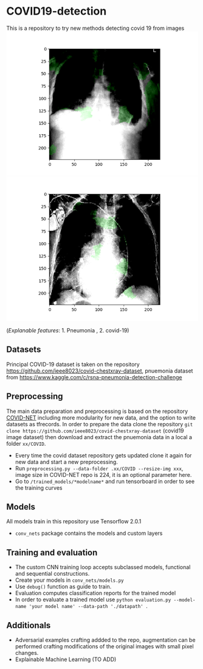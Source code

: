 # COVID19-detection
This is a repository to try new methods detecting covid 19 from images
![lime_pneumonia](https://github.com/miguelalba96/COVID19-detection/blob/master/images/pneumonia_lime.png)![lime_covid](https://github.com/miguelalba96/COVID19-detection/blob/master/images/covid_lime.png)

(*Explanable features*: 1. Pneumonia , 2. covid-19)

## Datasets
Principal COVID-19 dataset is taken on the repository https://github.com/ieee8023/covid-chestxray-dataset, pnuemonia dataset from https://www.kaggle.com/c/rsna-pneumonia-detection-challenge

## Preprocessing
The main data preparation and preprocessing is based on the repository [COVID-NET](https://github.com/lindawangg/COVID-Net) including more modularity for new data, and the option to write datasets as tfrecords.
In order to prepare the data clone the repository `git clone https://github.com/ieee8023/covid-chestxray-dataset` (covid19 image dataset) then download and extract the pnuemonia data in a local a folder `xx/COVID`.
* Every time the covid dataset repository gets updated clone it again for new data and start a new preprocessing.
* Run `preprocessing.py --data-folder .xx/COVID --resize-img xxx`, image size in COVID-NET repo is 224, it is an optional parameter here.
* Go to `/trained_models/*modelname*` and run tensorboard in order to see the training curves

## Models 
All models train in this repository use Tensorflow 2.0.1
* `conv_nets` package contains the models and custom layers

## Training and evaluation
* The custom CNN training loop accepts subclassed models, functional and sequential constructions.
* Create your models in `conv_nets/models.py`
* Use `debug()` function as guide to train.
* Evaluation computes classification reports for the trained model
* In order to evaluate a trained model use `python evaluation.py --model-name 'your model name' --data-path './datapath'
`.

## Additionals
* Adversarial examples crafting addded to the repo, augmentation can be performed crafting modifications of the original images with small pixel changes.
* Explainable Machine Learning (TO ADD)
